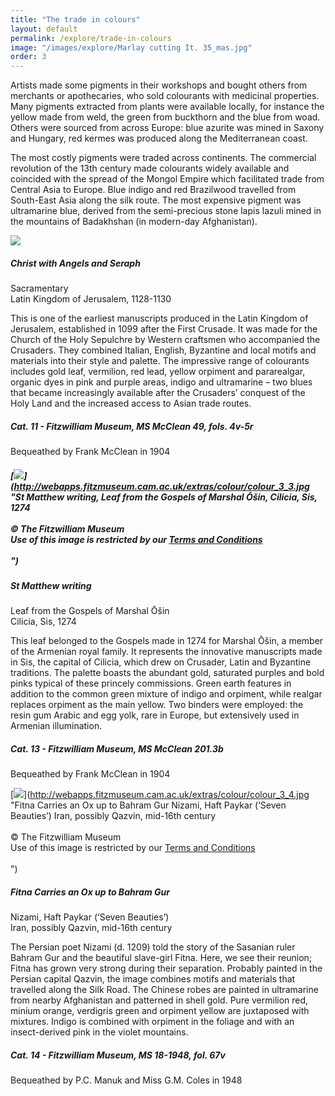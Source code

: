 ```yaml
---
title: "The trade in colours"
layout: default
permalink: /explore/trade-in-colours
image: "/images/explore/Marlay cutting It. 35_mas.jpg"
order: 3
---
```



Artists made some pigments in their workshops and bought others from merchants or apothecaries, who sold colourants with medicinal properties. Many pigments extracted from plants were available locally, for instance the yellow made from weld, the green from buckthorn and the blue from woad. Others were sourced from across Europe: blue azurite was mined in Saxony and Hungary, red kermes was produced along the Mediterranean coast.

The most costly pigments were traded across continents. The commercial revolution of the 13th century made colourants widely available and coincided with the spread of the Mongol Empire which facilitated trade from Central Asia to Europe. Blue indigo and red Brazilwood travelled from South-East Asia along the silk route. The most expensive pigment was ultramarine blue, derived from the semi-precious stone lapis lazuli mined in the mountains of Badakhshan (in modern-day Afghanistan). 

![](https://fitzmuseum.cam.ac.uk/sites/default/files/MS%20McClean%2049%20%284v-5r%29resized.jpg)

##### Christ with Angels and Seraph  
Sacramentary  
Latin Kingdom of Jerusalem, 1128-1130

This is one of the earliest manuscripts produced in the Latin Kingdom of Jerusalem, established in 1099 after the First Crusade. It was made for the Church of the Holy Sepulchre by Western craftsmen who accompanied the Crusaders. They combined Italian, English, Byzantine and local motifs and materials into their style and palette. The impressive range of colourants includes gold leaf, vermilion, red lead, yellow orpiment and pararealgar, organic dyes in pink and purple areas, indigo and ultramarine – two blues that became increasingly available after the Crusaders’ conquest of the Holy Land and the increased access to Asian trade routes.

##### Cat. 11 - Fitzwilliam Museum, MS McClean 49, fols. 4v-5r  
Bequeathed by Frank McClean in 1904

##### [![](https://fitzmuseum.cam.ac.uk/sites/default/files/colour_3_3.jpg)](http://webapps.fitzmuseum.cam.ac.uk/extras/colour/colour_3_3.jpg "St Matthew writing, Leaf from the Gospels of Marshal Ōšin, Cilicia, Sis, 1274<br/><br/>&copy; The Fitzwilliam Museum<br/>Use of this image is restricted by our <a href="http://www.fitzmuseum.cam.ac.uk/aboutus/imagelibrary/termsandcondition">Terms and Conditions</a><br/><br/>")

##### St Matthew writing  
Leaf from the Gospels of Marshal Ōšin  
Cilicia, Sis, 1274

This leaf belonged to the Gospels made in 1274 for Marshal Ōšin, a member of the Armenian royal family. It represents the innovative manuscripts made in Sis, the capital of Cilicia, which drew on Crusader, Latin and Byzantine traditions. The palette boasts the abundant gold, saturated purples and bold pinks typical of these princely commissions. Green earth features in addition to the common green mixture of indigo and orpiment, while realgar replaces orpiment as the main yellow. Two binders were employed: the resin gum Arabic and egg yolk, rare in Europe, but extensively used in Armenian illumination.

##### Cat. 13 - Fitzwilliam Museum, MS McClean 201.3b  
Bequeathed by Frank McClean in 1904

[![](https://fitzmuseum.cam.ac.uk/sites/default/files/colour_3_4.jpg)](http://webapps.fitzmuseum.cam.ac.uk/extras/colour/colour_3_4.jpg "Fitna Carries an Ox up to Bahram Gur Nizami, Haft Paykar (‘Seven Beauties’) Iran, possibly Qazvin, mid-16th century<br/><br/>&copy; The Fitzwilliam Museum<br/>Use of this image is restricted by our <a href="http://www.fitzmuseum.cam.ac.uk/aboutus/imagelibrary/termsandcondition">Terms and Conditions</a><br/><br/>")

##### Fitna Carries an Ox up to Bahram Gur  
Nizami, Haft Paykar (‘Seven Beauties’)  
Iran, possibly Qazvin, mid-16th century

The Persian poet Nizami (d. 1209) told the story of the Sasanian ruler Bahram Gur and the beautiful slave-girl Fitna. Here, we see their reunion; Fitna has grown very strong during their separation. Probably painted in the Persian capital Qazvin, the image combines motifs and materials that travelled along the Silk Road. The Chinese robes are painted in ultramarine from nearby Afghanistan and patterned in shell gold. Pure vermilion red, minium orange, verdigris green and orpiment yellow are juxtaposed with mixtures. Indigo is combined with orpiment in the foliage and with an insect-derived pink in the violet mountains.

##### Cat. 14 - Fitzwilliam Museum, MS 18-1948, fol. 67v  
Bequeathed by P.C. Manuk and Miss G.M. Coles in 1948
